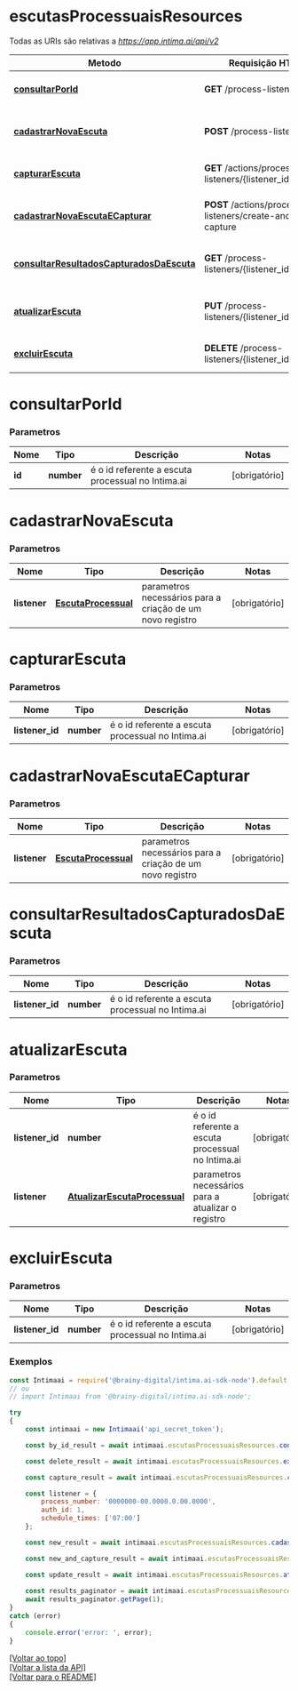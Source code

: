 # **escutasProcessuaisResources**

Todas as URIs são relativas a *https://app.intima.ai/api/v2*

Metodo | Requisição HTTP | Descrição
------------- | ------------- | -------------
[**consultarPorId**](escutasProcessuaisResources.md#consultarPorId) | **GET** /process-listeners/{id} | Visualiza a escuta processual
[**cadastrarNovaEscuta**](escutasProcessuaisResources.md#cadastrarNovaEscuta) | **POST** /process-listeners | Cadastra uma nova escuta processual
[**capturarEscuta**](escutasProcessuaisResources.md#capturarEscuta) | **GET** /actions/process-listeners/{listener_id}/capture | Executa a escuta processual
[**cadastrarNovaEscutaECapturar**](escutasProcessuaisResources.md#cadastrarNovaEscutaECapturar) | **POST** /actions/process-listeners/create-and-capture| Cadastra e executa a escuta processual
[**consultarResultadosCapturadosDaEscuta**](escutasProcessuaisResources.md#consultarResultadosCapturadosDaEscuta) | **GET** /process-listeners/{listener_id}/results | Retorna os resultados da escuta processual
[**atualizarEscuta**](escutasProcessuaisResources.md#atualizarEscuta) | **PUT** /process-listeners/{listener_id} | Atualiza uma escuta processual
[**excluirEscuta**](escutasProcessuaisResources.md#excluirEscuta) | **DELETE** /process-listeners/{listener_id} | Exclui uma escuta processual

# **consultarPorId**

### Parametros

Nome | Tipo | Descrição | Notas
------------- | ------------- | ------------- | -------------
**id** | **number**| é o id referente a escuta processual no Intima.ai | [obrigatório]

# **cadastrarNovaEscuta**

### Parametros

Nome | Tipo | Descrição | Notas
------------- | ------------- | ------------- | -------------
**listener** | [**EscutaProcessual**](../models/listener/EscutaProcessual.md) | parametros necessários para a criação de um novo registro | [obrigatório]

# **capturarEscuta**

### Parametros

Nome | Tipo | Descrição | Notas
------------- | ------------- | ------------- | -------------
**listener_id** | **number**| é o id referente a escuta processual no Intima.ai | [obrigatório]

# **cadastrarNovaEscutaECapturar**

### Parametros

Nome | Tipo | Descrição | Notas
------------- | ------------- | ------------- | -------------
**listener** | [**EscutaProcessual**](../models/listener/EscutaProcessual.md) | parametros necessários para a criação de um novo registro | [obrigatório]

# **consultarResultadosCapturadosDaEscuta**

### Parametros

Nome | Tipo | Descrição | Notas
------------- | ------------- | ------------- | -------------
**listener_id** | **number**| é o id referente a escuta processual no Intima.ai | [obrigatório]

# **atualizarEscuta**

### Parametros

Nome | Tipo | Descrição | Notas
------------- | ------------- | ------------- | -------------
**listener_id** | **number**| é o id referente a escuta processual no Intima.ai | [obrigatório]
**listener** | [**AtualizarEscutaProcessual**](../models/listener/AtualizarEscutaProcessual.md) | parametros necessários para a atualizar o registro | [obrigatório]

# **excluirEscuta**

### Parametros

Nome | Tipo | Descrição | Notas
------------- | ------------- | ------------- | -------------
**listener_id** | **number**| é o id referente a escuta processual no Intima.ai | [obrigatório]

### Exemplos
```javascript
const Intimaai = require('@brainy-digital/intima.ai-sdk-node').default;
// ou
// import Intimaai from '@brainy-digital/intima.ai-sdk-node';

try
{
    const intimaai = new Intimaai('api_secret_token');

    const by_id_result = await intimaai.escutasProcessuaisResources.consultarPorId(21);

    const delete_result = await intimaai.escutasProcessuaisResources.excluirEscuta(27);

    const capture_result = await intimaai.escutasProcessuaisResources.capturarEscuta(30);

    const listener = { 
        process_number: '0000000-00.0000.0.00.0000', 
        auth_id: 1, 
        schedule_times: ['07:00'] 
    };

    const new_result = await intimaai.escutasProcessuaisResources.cadastrarNovaEscuta(listener);

    const new_and_capture_result = await intimaai.escutasProcessuaisResources.cadastrarNovaEscutaECapturar(listener);

    const update_result = await intimaai.escutasProcessuaisResources.atualizarEscuta(31, { schedule_times: ['11:00'] });
    
    const results_paginator = await intimaai.escutasProcessuaisResources.consultarResultadosCapturadosDaEscuta(31);
    await results_paginator.getPage(1);
}
catch (error)
{
    console.error('error: ', error);
}
```

[[Voltar ao topo]](#)        
[[Voltar a lista da API]](../../README.md#Documentação-para-os-Endpoints-da-API)    
[[Voltar para o README]](../../README.md#Intima.ai---SDK-NodeJS)
